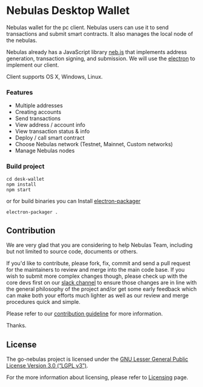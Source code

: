 # Nebulas Desktop Wallet

Nebulas wallet for the pc client. Nebulas users can use it to send transactions and submit smart contracts. It also manages the local node of the nebulas.

Nebulas already has a JavaScript library [neb.js](https://github.com/nebulasio/neb.js) that implements address generation, transaction signing, and submission. We will use the [electron](https://electronjs.org/) to implement our client.

Client supports OS X, Windows, Linux.

### Features
- Multiple addresses
- Creating accounts
- Send transactions
- View address / account info
- View transaction status & info
- Deploy / call smart contract
- Choose Nebulas network (Testnet, Mainnet, Custom networks)
- Manage Nebulas nodes


### Build project



```
cd desk-wallet
npm install
npm start
```
or for build binaries you can Install [electron-packager](https://github.com/electron-userland/electron-packager)
```
electron-packager .
```


## Contribution

We are very glad that you are considering to help Nebulas Team, including but not limited to source code, documents or others.

If you'd like to contribute, please fork, fix, commit and send a pull request for the maintainers to review and merge into the main code base. If you wish to submit more complex changes though, please check up with the core devs first on our [slack channel](http://nebulasio.herokuapp.com) to ensure those changes are in line with the general philosophy of the project and/or get some early feedback which can make both your efforts much lighter as well as our review and merge procedures quick and simple.

Please refer to our [contribution guideline](https://github.com/nebulasio/wiki/blob/master/contribute.md) for more information.

Thanks.

## License

The go-nebulas project is licensed under the [GNU Lesser General Public License Version 3.0 (“LGPL v3”)](https://www.gnu.org/licenses/lgpl-3.0.en.html).

For the more information about licensing, please refer to [Licensing](https://github.com/nebulasio/wiki/blob/master/licensing.md) page.
